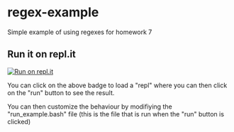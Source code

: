 # regex-example

Simple example of using regexes for homework 7

## Run it on repl.it

[![Run on repl.it](https://repl.it/badge/github/murraypatterson/regex-example)](https://repl.it/github/murraypatterson/regex-example)

You can click on the above badge to load a "repl" where you can then
click on the "run" button to see the result.

You can then customize the behaviour by modifiying the
"run_example.bash" file (this is the file that is run when the "run"
button is clicked)
